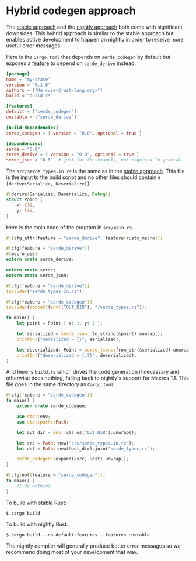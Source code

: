 # Hybrid codegen approach

The [stable approach](codegen-stable.md) and the [nightly
approach](codegen-nightly.md) both come with significant downsides. This hybrid
approach is similar to the stable approach but enables active development to
happen on nightly in order to receive more useful error messages.

Here is the `Cargo.toml` that depends on `serde_codegen` by default but exposes
a [feature](http://doc.crates.io/manifest.html#the-features-section) to depend
on `serde_derive` instead.

```toml:Cargo.toml
[package]
name = "my-crate"
version = "0.1.0"
authors = ["Me <user@rust-lang.org>"]
build = "build.rs"

[features]
default = ["serde_codegen"]
unstable = ["serde_derive"]

[build-dependencies]
serde_codegen = { version = "0.8", optional = true }

[dependencies]
serde = "0.8"
serde_derive = { version = "0.8", optional = true }
serde_json = "0.8"  # just for the example, not required in general
```

The `src/serde_types.in.rs` is the same as in the [stable
approach](codegen-stable.md). This file is the input to the build script and no
other files should contain `#[derive(Serialize, Deserialize)]`.

```rust:src/serde_types.in.rs
#[derive(Serialize, Deserialize, Debug)]
struct Point {
    x: i32,
    y: i32,
}
```

Here is the main code of the program in `src/main.rs`.

```rust:src/main.rs
#![cfg_attr(feature = "serde_derive", feature(rustc_macro))]

#[cfg(feature = "serde_derive")]
#[macro_use]
extern crate serde_derive;

extern crate serde;
extern crate serde_json;

#[cfg(feature = "serde_derive")]
include!("serde_types.in.rs");

#[cfg(feature = "serde_codegen")]
include!(concat!(env!("OUT_DIR"), "/serde_types.rs"));

fn main() {
    let point = Point { x: 1, y: 2 };

    let serialized = serde_json::to_string(&point).unwrap();
    println!("serialized = {}", serialized);

    let deserialized: Point = serde_json::from_str(&serialized).unwrap();
    println!("deserialized = {:?}", deserialized);
}
```

And here is `build.rs` which drives the code generation if necessary and
otherwise does nothing, falling back to nightly's support for Macros 1.1. This
file goes in the same directory as `Cargo.toml`.

```rust:build.rs
#[cfg(feature = "serde_codegen")]
fn main() {
    extern crate serde_codegen;

    use std::env;
    use std::path::Path;

    let out_dir = env::var_os("OUT_DIR").unwrap();

    let src = Path::new("src/serde_types.in.rs");
    let dst = Path::new(&out_dir).join("serde_types.rs");

    serde_codegen::expand(&src, &dst).unwrap();
}

#[cfg(not(feature = "serde_codegen"))]
fn main() {
    // do nothing
}
```

To build with stable Rust:

```
$ cargo build
```

To build with nightly Rust:

```
$ cargo build --no-default-features --features unstable
```

The nightly compiler will generally produce better error messages so we
recommend doing most of your development that way.
